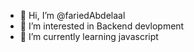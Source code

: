 - 👋 Hi, I’m @fariedAbdelaal
- 👀 I’m interested in Backend devlopment
- 🌱 I’m currently learning javascript



<!---
fariedAbdelaal/fariedAbdelaal is a ✨ special ✨ repository because its `README.md` (this file) appears on your GitHub profile.
You can click the Preview link to take a look at your changes.
--->

